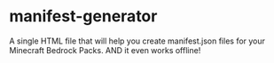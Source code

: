 # manifest-generator
A single HTML file that will help you create manifest.json files for your Minecraft Bedrock Packs. AND it even works offline!
